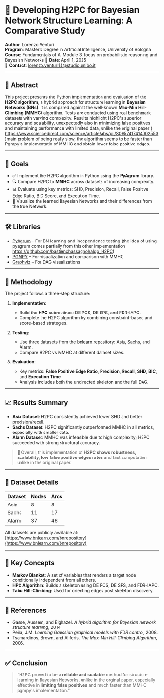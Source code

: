 # 🧠 Developing H2PC for Bayesian Network Structure Learning: A Comparative Study

**Author**: Lorenzo Venturi  
**Program**: Master’s Degree in Artificial Intelligence, University of Bologna  
**Course**: Fundamentals of AI Module 3, focus on probabilistic reasoning and Bayesian Networks
📅 **Date**: April 1, 2025  
📧 **Contact**: lorenzo.venturi14@studio.unibo.it 

---

## 📄 Abstract

This project presents the Python implementation and evaluation of the **H2PC algorithm**, a hybrid approach for structure learning in **Bayesian Networks (BNs)**. It is compared against the well-known **Max-Min Hill-Climbing (MMHC)** algorithm. Tests are conducted using real benchmark datasets with varying complexity. Results highlight H2PC's superior accuracy and scalability, unexpectedly also in minimizing false positives and maintaining performance with limited data, unlike the original paper ( https://www.sciencedirect.com/science/article/abs/pii/S0957417414002553 )main problem of being really slow, the algorithm seems to be faster than Pgmpy's implementatio of MMHC and obtain lower false positive edges.

---

## 📌 Goals

- ✅ Implement the H2PC algorithm in Python using the **PyAgrum** library.
- 🔍 Compare H2PC to **MMHC** across datasets of increasing complexity.
- 📊 Evaluate using key metrics: SHD, Precision, Recall, False Positive Edge Ratio, BIC Score, and Execution Time.
- 🎯 Visualize the learned Bayesian Networks and their differences from the true Network.

---

## 🛠️ Libraries

- [PyAgrum](https://pyagrum.readthedocs.io/) – For BN learning and independence testing
  (the idea of using pyagrum comes partially from this other implementation https://github.com/bastienchassagnol/algo_H2PC)
- [PGMPY](https://pgmpy.org/) – For visualization and comparison with MMHC
- [Graphviz](https://graphviz.org/) – For DAG visualizations

---

## 🧪 Methodology

The project follows a three-step structure:

1. **Implementation**:
   - Build the **HPC** subroutines: DE PCS, DE SPS, and FDR-IAPC.
   - Complete the H2PC algorithm by combining constraint-based and score-based strategies.

2. **Testing**:
   - Use three datasets from the [bnlearn repository](https://www.bnlearn.com/bnrepository/): Asia, Sachs, and Alarm.
   - Compare H2PC vs MMHC at different dataset sizes.

3. **Evaluation**:
   - Key metrics: **False Positive Edge Ratio**, **Precision**, **Recall**, **SHD**, **BIC**, and **Execution Time**.
   - Analysis includes both the undirected skeleton and the full DAG.

---

## 📈 Results Summary

- **Asia Dataset**: H2PC consistently achieved lower SHD and better precision/recall.
- **Sachs Dataset**: H2PC significantly outperformed MMHC in all metrics, especially with smaller data.
- **Alarm Dataset**: MMHC was infeasible due to high complexity; H2PC succeeded with strong structural accuracy.

> 🔬 Overall, this implementation of **H2PC shows robustness, scalability**, **low false positive edges rates** and fast computation unlike in the original paper.

---

## 📂 Dataset Details

| Dataset | Nodes | Arcs |
|---------|-------|------|
| Asia    | 8     | 8    |
| Sachs   | 11    | 17   |
| Alarm   | 37    | 46   |

All datasets are publicly available at: [https://www.bnlearn.com/bnrepository](https://www.bnlearn.com/bnrepository)

---

## 🧾 Key Concepts

- **Markov Blanket**: A set of variables that renders a target node conditionally independent from all others.
- **HPC Algorithm**: Builds a skeleton using DE PCS, DE SPS, and FDR-IAPC.
- **Tabu Hill-Climbing**: Used for orienting edges post skeleton discovery.

---

## 📌 References

- Gasse, Aussem, and Elghazel. *A hybrid algorithm for Bayesian network structure learning*, 2014.  
- Peña, J.M. *Learning Gaussian graphical models with FDR control*, 2008.  
- Tsamardinos, Brown, and Aliferis. *The Max-Min Hill-Climbing Algorithm*, 2006.

---

## ✅ Conclusion

> “H2PC proved to be a **reliable and scalable** method for structure learning in Bayesian Networks, unlike in the orginal paper, especially effective in **limiting false positives** and much faster than MMHC pgmpy's implementation.”

